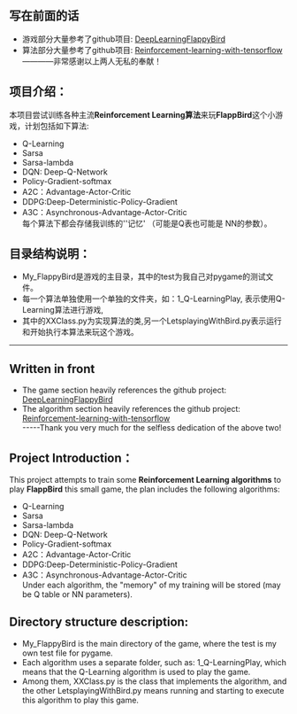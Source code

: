 ## 写在前面的话
- 游戏部分大量参考了github项目: [DeepLearningFlappyBird](https://github.com/yenchenlin/DeepLearningFlappyBird)
- 算法部分大量参考了github项目: [Reinforcement-learning-with-tensorflow](https://github.com/MorvanZhou/Reinforcement-learning-with-tensorflow)  
————非常感谢以上两人无私的奉献！

## 项目介绍：  
 本项目尝试训练各种主流**Reinforcement Learning算法**来玩**FlappBird**这个小游戏，计划包括如下算法:
 - Q-Learning
 - Sarsa
 - Sarsa-lambda
 - DQN: Deep-Q-Network
 - Policy-Gradient-softmax
 - A2C：Advantage-Actor-Critic
 - DDPG:Deep-Deterministic-Policy-Gradient
 - A3C：Asynchronous-Advantage-Actor-Critic   
 每个算法下都会存储我训练的''记忆' （可能是Q表也可能是 NN的参数）。
 
 
## 目录结构说明：
- My_FlappyBird是游戏的主目录，其中的test为我自己对pygame的测试文件。  
- 每一个算法单独使用一个单独的文件夹，如：1_Q-LearningPlay, 表示使用Q-Learning算法进行游戏,
- 其中的XXClass.py为实现算法的类,另一个LetsplayingWithBird.py表示运行和开始执行本算法来玩这个游戏。


---------------------------------
## Written in front
- The game section heavily references the github project: [DeepLearningFlappyBird](https://github.com/yenchenlin/DeepLearningFlappyBird)
- The algorithm section heavily references the github project: [Reinforcement-learning-with-tensorflow](https://github.com/MorvanZhou/Reinforcement-learning-with-tensorflow)  
-----Thank you very much for the selfless dedication of the above two!

## Project Introduction：
This project attempts to train some **Reinforcement Learning algorithms** to 
play **FlappBird** this small game, 
the plan includes the following algorithms:
 - Q-Learning
 - Sarsa
 - Sarsa-lambda
 - DQN: Deep-Q-Network
 - Policy-Gradient-softmax
 - A2C：Advantage-Actor-Critic
 - DDPG:Deep-Deterministic-Policy-Gradient
 - A3C：Asynchronous-Advantage-Actor-Critic   
Under each algorithm, the "memory" of my training will be stored (may be Q table or NN parameters).


## Directory structure description:
- My_FlappyBird is the main directory of the game, where the test is my own test file for pygame.  
- Each algorithm uses a separate folder, such as: 1_Q-LearningPlay, 
which means that the Q-Learning algorithm is used to play the game.  
- Among them, XXClass.py is the class that implements the algorithm, 
and the other LetsplayingWithBird.py means running and starting to execute this algorithm to play this game.














